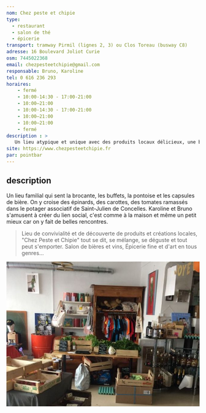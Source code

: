 ```yaml
---
nom: Chez peste et chipie
type:
  - restaurant
  - salon de thé
  - épicerie
transport: tramway Pirmil (lignes 2, 3) ou Clos Toreau (busway C8)
adresse: 16 Boulevard Joliot Curie
osm: 7445022368
email: chezpesteetchipie@gmail.com 
responsable: Bruno, Karoline
tel: 0 616 236 293
horaires:
    - fermé
    - 10:00-14:30 - 17:00-21:00
    - 10:00–21:00
    - 10:00-14:30 - 17:00-21:00
    - 10:00–21:00
    - 10:00–21:00
    - fermé
description : >
   Un lieu atypique et unique avec des produits locaux délicieux, une bonne humeur pour vous accueillir, pleins de choses à chiner. Un café boutique aux milles merveilles.
site: https://www.chezpesteetchipie.fr
par: pointbar
---
```


## description

Un lieu familial qui sent la brocante, les buffets, la pontoise et les capsules de bière. On y croise des épinards, des carottes, des tomates ramassés dans le potager associatif de Saint-Julien de Concelles. Karoline et Bruno s'amusent à créer du lien social, c'est comme à la maison et même un petit mieux car on y fait de belles rencontres. 

> Lieu de convivialité et de découverte de produits et créations locales, "Chez Peste et Chipie" tout se dit, se mélange, se déguste et tout peut s'emporter. Salon de bières et vins, Épicerie fine et d'art en tous genres...

![Chez peste et chipie](./media/chez-peste-et-chipie.jpg)
